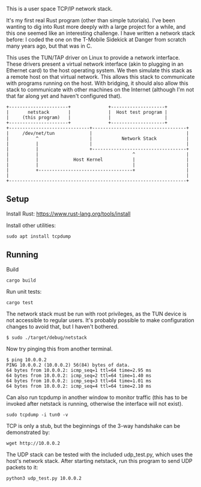 This is a user space TCP/IP network stack.

It's my first real Rust program (other than simple tutorials). I've
been wanting to dig into Rust more deeply with a large project for a while,
and this one seemed like an interesting challenge. I have written a network
stack before: I coded the one on the T-Mobile Sidekick at Danger from scratch
many years ago, but that was in C.

This uses the TUN/TAP driver on Linux to provide a network interface. These
drivers present a virtual network interface (akin to plugging in an Ethernet
card) to the host operating system. We then simulate this stack as a remote
host on that virtual network. This allows this stack to communicate with
programs running on the host. With bridging, it should also allow this stack
to communicate with other machines on the Internet (although I'm not that
far along yet and haven't configured that).

    +----------------------+              +--------------------+
    |       netstack       |              |  Host test program |
    |     (this program)   |              |                    |
    +----------------------+              +--------------------+
    +------------------------------+-----------------------------------+
    |     /dev/net/tun             |                                   |
    |          ^                   |           Network Stack           |
    |          |                   |                                   |
    |          |                   +-----------------------------------+
    |          |                                   ^                   |
    |          |             Host Kernel           |                   |
    |          |                                   |                   |
    |          +-----------------------------------+                   |
    |                                                                  |
    +------------------------------------------------------------------+


## Setup

Install Rust: <https://www.rust-lang.org/tools/install>

Install other utilities:

    sudo apt install tcpdump

## Running

Build

    cargo build

Run unit tests:

    cargo test

The network stack must be run with root privileges, as the TUN device is
not accessible to regular users. It's probably possible to make configuration
changes to avoid that, but I haven't bothered.

    $ sudo ./target/debug/netstack

Now try pinging this from another terminal.

    $ ping 10.0.0.2
    PING 10.0.0.2 (10.0.0.2) 56(84) bytes of data.
    64 bytes from 10.0.0.2: icmp_seq=1 ttl=64 time=2.95 ms
    64 bytes from 10.0.0.2: icmp_seq=2 ttl=64 time=1.40 ms
    64 bytes from 10.0.0.2: icmp_seq=3 ttl=64 time=1.01 ms
    64 bytes from 10.0.0.2: icmp_seq=4 ttl=64 time=2.10 ms

Can also run tcpdump in another window to monitor traffic (this has to be
invoked after netstack is running, otherwise the interface will not exist).

    sudo tcpdump -i tun0 -v

TCP is only a stub, but the beginnings of the 3-way handshake can be
demonstrated by:

    wget http://10.0.0.2

The UDP stack can be tested with the included udp_test.py, which uses the
host's network stack. After starting netstack, run this program to
send UDP packets to it:

    python3 udp_test.py 10.0.0.2
